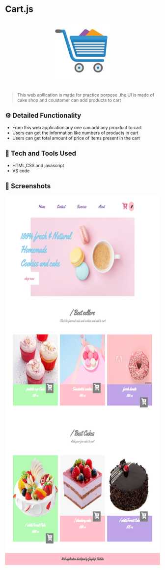 # Cart.js
<div align="center">
  <img width="200px" src="cart.png"/>
</div>
<br>

> This web apllication is made for practice porpose ,the UI is made of cake shop and coustomer can add products to cart


## ⚙️ Detailed Functionality
* From this web application any one can add any procduct to cart
* Users can get the information like numbers of products in cart
* Users can get  total amount of price of items present in the cart 
 
## 🚀 Tech and Tools Used

* HTML,CSS and javascript
* VS code


## 📸 Screenshots

<img src="snapshot.png" width="800px" height="1200px">

